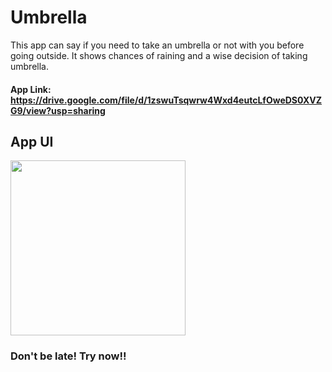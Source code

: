 # Umbrella

This app can say if you need to take an umbrella or not with you before going outside.
It shows chances of raining and a wise decision of taking umbrella.

#### App Link: https://drive.google.com/file/d/1zswuTsqwrw4Wxd4eutcLfOweDS0XVZG9/view?usp=sharing

## App UI

<img src="https://user-images.githubusercontent.com/34432093/140092450-c3cc94b3-7c01-4275-99f9-8736670645ac.jpg" width="280" >

### Don't be late! Try now!!




